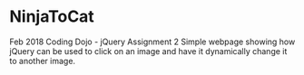 # NinjaToCat

Feb 2018
Coding Dojo - jQuery Assignment 2
Simple webpage showing how jQuery can be used to click on an image and have it dynamically change it to another image.
